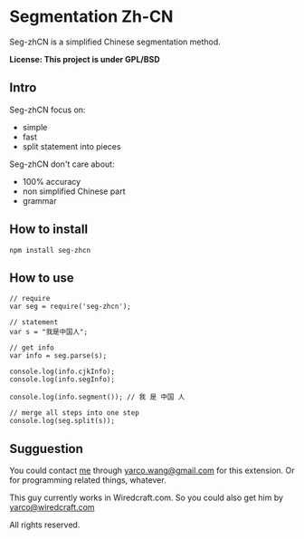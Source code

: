 Segmentation Zh-CN
==================
Seg-zhCN is a simplified Chinese segmentation method.

**License: This project is under GPL/BSD**

Intro
-----
Seg-zhCN focus on:

* simple
* fast
* split statement into pieces

Seg-zhCN don't care about:

* 100% accuracy
* non simplified Chinese part
* grammar

How to install
--------------
`npm install seg-zhcn`


How to use
-----------
```
// require
var seg = require('seg-zhcn');

// statement
var s = "我是中国人";

// get info
var info = seg.parse(s);

console.log(info.cjkInfo);
console.log(info.segInfo);

console.log(info.segment()); // 我 是 中国 人

// merge all steps into one step
console.log(seg.split(s));

```

Sugguestion
-----------
You could contact [me][] through <yarco.wang@gmail.com> for this extension.
Or for programming related things, whatever.

This guy currently works in Wiredcraft.com. So you could also get him by <yarco@wiredcraft.com>

All rights reserved.

[me]:http://bbish.net